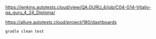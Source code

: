 https://jenkins.autotests.cloud/view/QA.GURU_4/job/C04-G14-Vitaliy-qa_guru_4_24_Diploma/

https://allure.autotests.cloud/project/180/dashboards

`gradle clean test`

